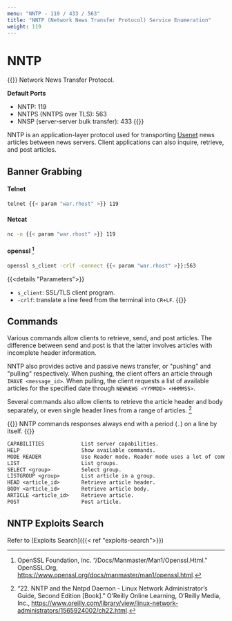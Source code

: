 ```yaml
---
menu: "NNTP - 119 / 433 / 563"
title: "NNTP (Network News Transfer Protocol) Service Enumeration"
weight: 119
---
```

# NNTP

{{<hint info>}}
Network News Transfer Protocol.

**Default Ports**
- NNTP: 119
- NNTPS (NNTPS over TLS): 563
- NNSP (server-server bulk transfer): 433
{{</hint>}}

NNTP is an application-layer protocol
used for transporting [Usenet](https://en.wikipedia.org/wiki/Usenet) news articles
between news servers.
Client applications can also
inquire,
retrieve,
and post articles.

## Banner Grabbing

#### Telnet
```sh
telnet {{< param "war.rhost" >}} 119
```

#### Netcat
```sh
nc -n {{< param "war.rhost" >}} 119
```

#### openssl [^openssl]
```sh
openssl s_client -crlf -connect {{< param "war.rhost" >}}:563
```
{{<details "Parameters">}}
- `s_client`:  SSL/TLS client program.
- `-crlf`:  translate a line feed from the terminal into `CR+LF`.
{{</details>}}

## Commands

Various commands allow clients to retrieve,
send,
and post articles.
The difference between send and post
is that the latter involves
articles with incomplete header information.

NNTP also provides
active and passive news transfer,
or "pushing" and "pulling" respectively.
When pushing,
the client offers an article through `IHAVE <message_id>`.
When pulling,
the client requests a list of available articles
for the specified date
through `NEWNEWS <YYMMDD> <HHMMSS>`.

Several commands also allow clients to retrieve
the article header and body separately,
or even single header lines from a range of articles.
[^oreilly-nntp]

{{<note>}}
NNTP commands responses always end with a period (`.`) on a line by itself.
{{</note>}}

```txt
CAPABILITIES            List server capabilities.
HELP                    Show available commands.
MODE READER             Use Reader mode. Reader mode uses a lot of commands, use HELP.
LIST                    List groups.
SELECT <group>          Select group.
LISTGROUP <group>       List article in a group.
HEAD <article_id>       Retrieve article header.
BODY <article_id>       Retrieve article body.
ARTICLE <article_id>    Retrieve article.
POST                    Post article.
```

## NNTP Exploits Search

Refer to [Exploits Search]({{< ref "exploits-search">}})

[^rfc977]: “RFC 977 - Network News Transfer Protocol.” IETF Tools, https://tools.ietf.org/html/rfc977.
[^openssl]: OpenSSL Foundation, Inc. “/Docs/Manmaster/Man1/Openssl.Html.” OpenSSL.Org, https://www.openssl.org/docs/manmaster/man1/openssl.html.
[^oreilly-nntp]: “22. NNTP and the Nntpd Daemon - Linux Network Administrator’s Guide, Second Edition [Book].” O’Reilly Online Learning, O’Reilly Media, Inc., https://www.oreilly.com/library/view/linux-network-administrators/1565924002/ch22.html.
